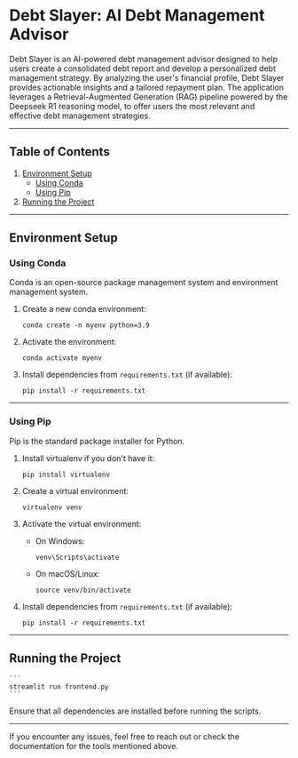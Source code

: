 # Debt Slayer: AI Debt Management Advisor

Debt Slayer is an AI-powered debt management advisor designed to help users create a consolidated debt report and develop a personalized debt management strategy. By analyzing the user's financial profile, Debt Slayer provides actionable insights and a tailored repayment plan. The application leverages a Retrieval-Augmented Generation (RAG) pipeline powered by the Deepseek R1 reasoning model, to offer users the most relevant and effective debt management strategies.

---

## Table of Contents
1. [Environment Setup](#environment-setup)
    - [Using Conda](#using-conda)
    - [Using Pip](#using-pip)
2. [Running the Project](#running-the-project)

---

## Environment Setup

### Using Conda
Conda is an open-source package management system and environment management system.

1. Create a new conda environment:
    ```
    conda create -n myenv python=3.9
    ```

2. Activate the environment:
    ```
    conda activate myenv
    ```

3. Install dependencies from `requirements.txt` (if available):
    ```
    pip install -r requirements.txt
    ```

---

### Using Pip
Pip is the standard package installer for Python.

1. Install virtualenv if you don't have it:
    ```
    pip install virtualenv
    ```

2. Create a virtual environment:
    ```
    virtualenv venv
    ```

3. Activate the virtual environment:
    - On Windows:
        ```
        venv\Scripts\activate
        ```
    - On macOS/Linux:
        ```
        source venv/bin/activate
        ```

4. Install dependencies from `requirements.txt` (if available):
    ```
    pip install -r requirements.txt
    ```

---

## Running the Project
    ```
    streamlit run frontend.py
    ```

Ensure that all dependencies are installed before running the scripts.

---

If you encounter any issues, feel free to reach out or check the documentation for the tools mentioned above.

